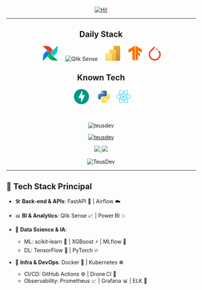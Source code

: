 <div align="center">
	<br>
	<a href="https://github.com/teusdev">
		<img src="header.svg" width="800" height="100" alt="Hi!">
	</a>
</div>
<hr style="text-align:center">

<!-- Main Tech Stack -->
<h2 align="center">Daily Stack</h2>
<p align="center">
  <img src="https://raw.githubusercontent.com/devicons/devicon/master/icons/apacheairflow/apacheairflow-original.svg" alt="Airflow"   width="40" height="40" hspace="8"/>
  <img src="https://static-00.iconduck.com/assets.00/file-type-qlikview-icon-512x497-sjcwjpwe.png" alt="Qlik Sense"                 width="40" height="40" hspace="8"/>
  <img src="powerbi.png"                                                                                                           alt="Power BI"                  width="40" height="40" hspace="8"/>
  <img src="https://raw.githubusercontent.com/devicons/devicon/master/icons/tensorflow/tensorflow-original.svg"  alt="TensorFlow"  width="40" height="40" hspace="8"/>
  <img src="https://raw.githubusercontent.com/devicons/devicon/master/icons/pytorch/pytorch-original.svg"        alt="PyTorch"     width="40" height="40"/>
</p>

<!-- General Stack -->
<h2 align="center">Known Tech</h2>
<p align="center">
  <img src="https://raw.githubusercontent.com/devicons/devicon/master/icons/fastapi/fastapi-original.svg"        alt="FastAPI"     width="40" height="40" hspace="8"/>
  <img src="https://raw.githubusercontent.com/devicons/devicon/master/icons/python/python-original.svg"          alt="Python"      width="40" height="40" hspace="8"/>
  <img src="https://raw.githubusercontent.com/devicons/devicon/master/icons/react/react-original.svg"            alt="React"       width="40" height="40"/>
</p>

<br>
<div align="center">
    <p>
        <img src="https://komarev.com/ghpvc/?username=teusdev&label=Profile%20views&color=0e75b6&style=flat" alt="teusdev"/>
    </p>
    <p>
        <a href="https://github.com/ryo-ma/github-profile-trophy"><img src="https://github-profile-trophy.vercel.app/?username=teusdev" alt="teusdev"/></a>
    </p>
    <a href="https://github.com/teusdev">
        <img height="180em" src="https://github-readme-stats.vercel.app/api?username=teusdev&show_icons=true&theme=codeSTACKr&include_all_commits=true&card_width=800px&count_private=true"/>
        <img height="180em" src="https://github-readme-stats.vercel.app/api/top-langs/?username=teusdev&layout=compact&langs_count=6&card_width=800px&theme=codeSTACKr"/>
    </a>
	<p><img align="center" src="http://github-readme-streak-stats.herokuapp.com?user=TeusDev&theme=hacker&date_format=j%20M%5B%20Y%5D&border=0C1924&background=09131B&ring=D8582C&stroke=0C1924&fire=FFFFFF&currStreakNum=FFFFFF&sideNums=FFFFFF&currStreakLabel=D8582C&sideLabels=D8582C&dates=7C7C7C" alt="TeusDev" /></p>
</div>

---

## 🔧 Tech Stack Principal

- 🛠️ **Back‑end & APIs**: FastAPI 🐍 | Airflow ☁️  

- 📊 **BI & Analytics**: Qlik Sense 📈 | Power BI 💥  

- 🤖 **Data Science & IA**:  
  - ML: scikit‑learn 🚀 | XGBoost ⚡ | MLflow 🔄  
  - DL: TensorFlow 🧠 | PyTorch 🔥  

- 🚀 **Infra & DevOps**: Docker 🐳 | Kubernetes ☸️  
  - CI/CD: GitHub Actions ⚙️ | Drone CI 🤖  
  - Observability: Prometheus 📈 | Grafana 📊 | ELK 🐘
